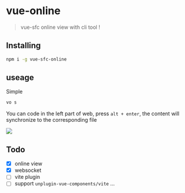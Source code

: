 # vue-online

> vue-sfc online view with cli tool !

## Installing

```bash
npm i -g vue-sfc-online
```

## useage

Simple

```bash
vo s
```

You can code in the left part of web, press `alt + enter`, the content will synchronize to the corresponding file 

![](https://plumbiu.github.io/blogImg/image-20230905163618794.png)

## Todo

- [x] online view
- [x] websocket
- [ ] vite plugin
- [ ] support `unplugin-vue-components/vite` ...